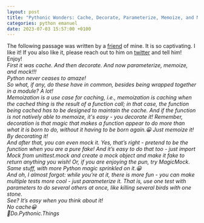 ```yaml
---
layout: post
title: "Pythonic Wonders: Cache, Decorate, Parameterize, Memoize, and Mock!"
categories: python emanuel
date: 2023-07-03 15:57:00 +0100
---
```

The following passage was written by a [friend](https://twitter.com/kpakpando1) of mine. It is so captivating. I like it! If you also like it, please reach out to him on [twitter](https://twitter.com/kpakpando1) and tell him!  
Enjoy!  
_First it was cache. And then decorate. And now parameterize, memoize, and mock!!!_  
_Python never ceases to amaze!_  
_So what, if any, do these have in common, besides being wrapped together in a module? A lot!_  
_Memoization is a use case for caching, i.e., memoization is caching when the cached thing is the result of a function call; in that case, the function being cached has to be designed to maintain the cache. And if the function is not natively able to memoize, it's easy - you decorate it! Remember, decoration is that magic that makes a function appear to do more than what it is born to do, without it having to be born again.😀 Just memoize it! By decorating it!_  
_And after that, you can even mock it. Yes, that’s right - pretend to be the function when you are a pure fake! And it’s easy to do that too - just import Mock from unittest.mock and create a mock object and make it fake to return anything you wish! Or, if you are enjoying the pun, try MagicMock. Same stuff, with more Python magic sprinkled on it.😀_  
_And oh, I almost forgot: while you’re at it, there is more fun - you can make multiple tests more cool - just parameterize it. That is, use one test with parameters to do several others at once, like killing several birds with one stone._  
_See? It’s easy when you think about it!_  
_No cache😀_  
_🤩Do.Pythonic.Things_  
